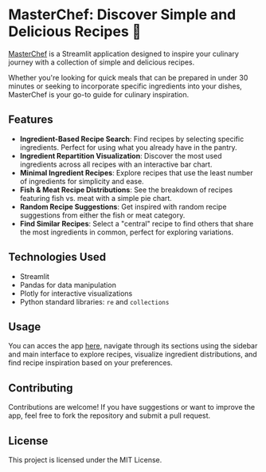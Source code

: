 # MasterChef: Discover Simple and Delicious Recipes 🍳

[MasterChef](https://masterchef.streamlit.app/) is a Streamlit application designed to inspire your culinary journey with a collection of simple and delicious recipes. 

Whether you're looking for quick meals that can be prepared in under 30 minutes or seeking to incorporate specific ingredients into your dishes, MasterChef is your go-to guide for culinary inspiration.

## Features

- **Ingredient-Based Recipe Search**: Find recipes by selecting specific ingredients. Perfect for using what you already have in the pantry.
- **Ingredient Repartition Visualization**: Discover the most used ingredients across all recipes with an interactive bar chart.
- **Minimal Ingredient Recipes**: Explore recipes that use the least number of ingredients for simplicity and ease.
- **Fish & Meat Recipe Distributions**: See the breakdown of recipes featuring fish vs. meat with a simple pie chart.
- **Random Recipe Suggestions**: Get inspired with random recipe suggestions from either the fish or meat category.
- **Find Similar Recipes**: Select a "central" recipe to find others that share the most ingredients in common, perfect for exploring variations.

## Technologies Used

- Streamlit
- Pandas for data manipulation
- Plotly for interactive visualizations
- Python standard libraries: `re` and `collections`

## Usage

You can acces the app [here](https://masterchef.streamlit.app/), navigate through its sections using the sidebar and main interface to explore recipes, visualize ingredient distributions, and find recipe inspiration based on your preferences.

## Contributing

Contributions are welcome! If you have suggestions or want to improve the app, feel free to fork the repository and submit a pull request.

## License

This project is licensed under the MIT License.
